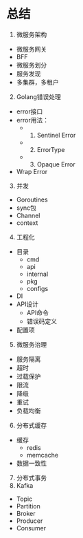 # 总结

1. 微服务架构
  - 微服务网关
  - BFF
  - 微服务划分
  - 服务发现
  - 多集群，多租户
2. Golang错误处理
  - error接口
  - error用法：
    - 1. Sentinel Error
    - 2. ErrorType
    - 3. Opaque Error
  - Wrap Error
3. 并发
  - Goroutines
  - sync包
  - Channel
  - context
4. 工程化
  - 目录
    - cmd
    - api
    - internal
    - pkg
    - configs
  - DI
  - API设计
    - API命令
    - 错误码定义
  - 配置项
5. 微服务治理
  - 服务隔离
  - 超时
  - 过载保护
  - 限流
  - 降级
  - 重试
  - 负载均衡
6. 分布式缓存
  - 缓存
    - redis
    - memcache
  - 数据一致性
7. 分布式事务
8. Kafka
  - Topic
  - Partition
  - Broker
  - Producer
  - Consumer
